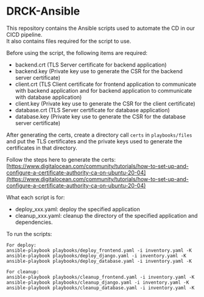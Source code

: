 # DRCK-Ansible
This repository contains the Ansible scripts used to automate the CD in our CICD pipeline.  
It also contains files required for the script to use.  

Before using the script, the following items are required:  
- backend.crt (TLS Server certificate for backend application)
- backend.key (Private key use to generate the CSR for the backend server certificate)
- client.crt (TLS Client certificate for frontend application to communicate with backend application and for backend application to communicate with database application)
- client.key (Private key use to generate the CSR for the client certificate)
- database.crt (TLS Server certificate for database application)
- database.key (Private key use to generate the CSR for the database server certificate)

After generating the certs, create a directory call `certs` in `playbooks/files` and put the TLS certificates and the private keys used to generate the certificates in that directory.

Follow the steps here to generate the certs: [https://www.digitalocean.com/community/tutorials/how-to-set-up-and-configure-a-certificate-authority-ca-on-ubuntu-20-04](https://www.digitalocean.com/community/tutorials/how-to-set-up-and-configure-a-certificate-authority-ca-on-ubuntu-20-04)

What each script is for:  
- deploy_xxx.yaml: deploy the specified application
- cleanup_xxx.yaml: cleanup the directory of the specified application and dependencies.

To run the scripts:  
```
For deploy:
ansible-playbook playbooks/deploy_frontend.yaml -i inventory.yaml -K
ansible-playbook playbooks/deploy_django.yaml -i inventory.yaml -K
ansible-playbook playbooks/deploy_database.yaml -i inventory.yaml -K

For cleanup:
ansible-playbook playbooks/cleanup_frontend.yaml -i inventory.yaml -K
ansible-playbook playbooks/cleanup_django.yaml -i inventory.yaml -K
ansible-playbook playbooks/cleanup_database.yaml -i inventory.yaml -K
```
